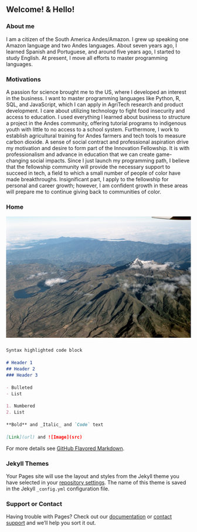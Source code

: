 ## Welcome! & Hello!

### About me
I am a citizen of the South America Andes/Amazon. I grew up speaking one Amazon language and two Andes languages. About seven years ago, I learned Spanish and Portuguese, and around five years ago, I started to study English. At present, I move all efforts to master programming languages.

### Motivations
A passion for science brought me to the US, where I developed an interest in the business. I want to master programming languages like Python, R, SQL, and JavaScript, which I can apply in AgriTech research and product development. I care about utilizing technology to fight food insecurity and access to education. I used everything I learned about business to structure a project in the Andes community, offering tutorial programs to indigenous youth with little to no access to a school system. Furthermore, I work to establish agricultural training for Andes farmers and tech tools to measure carbon dioxide. A sense of social contract and professional aspiration drive my motivation and desire to form part of the Innovation Fellowship. It is with professionalism and advance in education that we can create game-changing social impacts.  Since I just launch my programming path, I believe that the fellowship community will provide the necessary support to succeed in tech, a field to which a small number of people of color have made breakthroughs. Insignificant part, I apply to the fellowship for personal and career growth; however, I am confident growth in these areas will prepare me to continue giving back to communities of color.

### Home
![Image of the Andes and Amzon slope](images/home.jpg "Andes Range and Amazon Slope")

### 
```markdown
Syntax highlighted code block

# Header 1
## Header 2
### Header 3

- Bulleted
- List

1. Numbered
2. List

**Bold** and _Italic_ and `Code` text

[Link](url) and ![Image](src)
```

For more details see [GitHub Flavored Markdown](https://guides.github.com/features/mastering-markdown/).

### Jekyll Themes

Your Pages site will use the layout and styles from the Jekyll theme you have selected in your [repository settings](https://github.com/Katharhy/katharhy.github.io/settings). The name of this theme is saved in the Jekyll `_config.yml` configuration file.

### Support or Contact

Having trouble with Pages? Check out our [documentation](https://help.github.com/categories/github-pages-basics/) or [contact support](https://github.com/contact) and we’ll help you sort it out.
